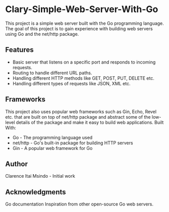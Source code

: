 # Clary-Simple-Web-Server-With-Go

This project is a simple web server built with the Go programming language. The goal of this project is to gain experience with building web servers using Go and the net/http package.

## Features

* Basic server that listens on a specific port and responds to incoming requests.
* Routing to handle different URL paths.
* Handling different HTTP methods like GET, POST, PUT, DELETE etc.
* Handling different types of requests like JSON, XML etc.

## Frameworks

This project also uses popular web frameworks such as Gin, Echo, Revel etc. that are built on top of net/http package and abstract some of the low-level details of the package and make it easy to build web applications.
Built With:

* Go - The programming language used
* net/http - Go's built-in package for building HTTP servers
* Gin - A popular web framework for Go

## Author

Clarence Itai Msindo - Initial work

## Acknowledgments

Go documentation
Inspiration from other open-source Go web servers.
